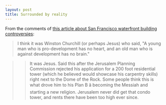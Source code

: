 ```yaml
---
layout: post
title: Surrounded by reality
---
```


From the comments of [this article about San Francisco waterfront building controversies](http://www.socketsite.com/archives/2015/09/planning-approves-waterfront-high-rise-sets-stage-for-an-epic-battle.html):


>I think it was Winston Churchill (or perhaps Jesus) who said, "A young man who is pro-development has no heart, and an old man who is against development has no brain."

>>It was Jesus. Said this after the Jerusalem Planning Commission rejected his application for a 200 foot residential tower (which he believed would showcase his carpentry skills) right next to the Dome of the Rock. Some people think this is what drove him to his Plan B â becoming the Messiah and starting a new religion. Jerusalem never did get that condo tower, and rents there have been too high ever since.
